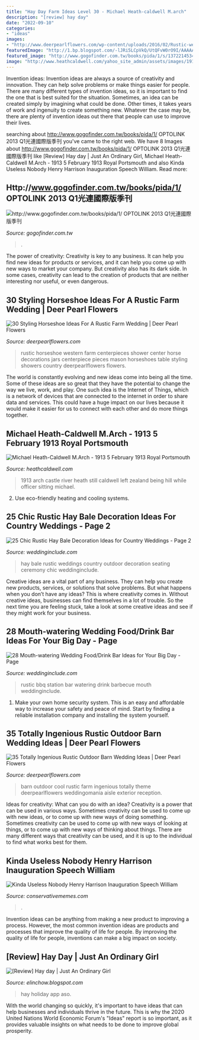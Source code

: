 ```yaml
---
title: "Hay Day Farm Ideas Level 30 - Michael Heath-caldwell M.arch"
description: "[review] hay day"
date: "2022-09-10"
categories:
- "ideas"
images:
- "http://www.deerpearlflowers.com/wp-content/uploads/2016/02/Rustic-wedding-shower-center-pieces-using-all-different-sizes-mason-jars.jpg"
featuredImage: "http://1.bp.blogspot.com/-lJRi5LCpVkQ/UtQFvW0rO9I/AAAAAAAAAZY/utAwutAr3SA/s1600/Screenshot_2014-01-12-13-08-39.png"
featured_image: "http://www.gogofinder.com.tw/books/pida/1/s/1372214534fkvtRm8r.jpg"
image: "http://www.heathcaldwell.com/yahoo_site_admin/assets/images/1913_Ormuz_Caslte.11722042_std.jpg"
---
```



Invention ideas:
Invention ideas are always a source of creativity and innovation. They can help solve problems or make things easier for people. There are many different types of invention ideas, so it is important to find the one that is best suited for the situation. Sometimes, an idea can be created simply by imagining what could be done. Other times, it takes years of work and ingenuity to create something new. Whatever the case may be, there are plenty of invention ideas out there that people can use to improve their lives.

	

		
searching about http://www.gogofinder.com.tw/books/pida/1/ OPTOLINK 2013 Q1光連國際版季刊 you've came to the right web. We have 8 Images about http://www.gogofinder.com.tw/books/pida/1/ OPTOLINK 2013 Q1光連國際版季刊 like [Review] Hay day | Just An Ordinary Girl, Michael Heath-Caldwell M.Arch - 1913 5 February 1913 Royal Portsmouth and also Kinda Useless Nobody Henry Harrison Inauguration Speech William. Read more:
		
    
## Http://www.gogofinder.com.tw/books/pida/1/ OPTOLINK 2013 Q1光連國際版季刊

<img loading=lazy src="http://www.gogofinder.com.tw/books/pida/1/s/1372214534fkvtRm8r.jpg" onerror="this.onerror=null;this.src='https://tse1.mm.bing.net/th?id=OIP.CXHsW7k3OsDFcXy-oJ0fjgHaKf&amp;pid=15.1';" alt="http://www.gogofinder.com.tw/books/pida/1/ OPTOLINK 2013 Q1光連國際版季刊">

_Source: gogofinder.com.tw_

>. 

	

The power of creativity:
Creativity is key to any business. It can help you find new ideas for products or services, and it can help you come up with new ways to market your company. But creativity also has its dark side. In some cases, creativity can lead to the creation of products that are neither interesting nor useful, or even dangerous.

    
## 30 Styling Horseshoe Ideas For A Rustic Farm Wedding | Deer Pearl Flowers

<img loading=lazy src="http://www.deerpearlflowers.com/wp-content/uploads/2016/02/Rustic-wedding-shower-center-pieces-using-all-different-sizes-mason-jars.jpg" onerror="this.onerror=null;this.src='https://tse1.mm.bing.net/th?id=OIP.1j6B4GnCu8t2RootW_v7TwHaNJ&amp;pid=15.1';" alt="30 Styling Horseshoe Ideas For A Rustic Farm Wedding | Deer Pearl Flowers">

_Source: deerpearlflowers.com_

>rustic horseshoe western farm centerpieces shower center horse decorations jars centerpiece pieces mason horseshoes table styling showers country deerpearlflowers flowers. 

	

The world is constantly evolving and new ideas come into being all the time. Some of these ideas are so great that they have the potential to change the way we live, work, and play. One such idea is the Internet of Things, which is a network of devices that are connected to the internet in order to share data and services. This could have a huge impact on our lives because it would make it easier for us to connect with each other and do more things together.

    
## Michael Heath-Caldwell M.Arch - 1913 5 February 1913 Royal Portsmouth

<img loading=lazy src="http://www.heathcaldwell.com/yahoo_site_admin/assets/images/1913_Ormuz_Caslte.11722042_std.jpg" onerror="this.onerror=null;this.src='https://tse2.mm.bing.net/th?id=OIP.-AoFNRKxRNRXs2p3dh5m6gHaHk&amp;pid=15.1';" alt="Michael Heath-Caldwell M.Arch - 1913 5 February 1913 Royal Portsmouth">

_Source: heathcaldwell.com_

>1913 arch castle river heath still caldwell left zealand being hill while officer sitting michael. 

	

2. Use eco-friendly heating and cooling systems.

    
## 25 Chic Rustic Hay Bale Decoration Ideas For Country Weddings - Page 2

<img loading=lazy src="https://www.weddinginclude.com/wp-content/uploads/2017/05/Hay-bale-seating-at-the-rustic-outdoor-wedding-ceremony.jpg" onerror="this.onerror=null;this.src='https://tse3.mm.bing.net/th?id=OIP.WEpxJ6gsUDVS1Jf3BDg31gAAAA&amp;pid=15.1';" alt="25 Chic Rustic Hay Bale Decoration Ideas for Country Weddings - Page 2">

_Source: weddinginclude.com_

>hay bale rustic weddings country outdoor decoration seating ceremony chic weddinginclude. 

	

Creative ideas are a vital part of any business. They can help you create new products, services, or solutions that solve problems. But what happens when you don’t have any ideas? This is where creativity comes in. Without creative ideas, businesses can find themselves in a lot of trouble. So the next time you are feeling stuck, take a look at some creative ideas and see if they might work for your business.

    
## 28 Mouth-watering Wedding Food/Drink Bar Ideas For Your Big Day - Page

<img loading=lazy src="https://www.weddinginclude.com/wp-content/uploads/2017/05/Rustic-Barbecue-BBQ-Wedding-Food-Station-Ideas.jpg" onerror="this.onerror=null;this.src='https://tse2.mm.bing.net/th?id=OIP.aX9jIkYcx3jOGvSib9ZI-AHaLH&amp;pid=15.1';" alt="28 Mouth-watering Wedding Food/Drink Bar Ideas for Your Big Day - Page">

_Source: weddinginclude.com_

>rustic bbq station bar watering drink barbecue mouth weddinginclude. 

	

1. Make your own home security system. This is an easy and affordable way to increase your safety and peace of mind. Start by finding a reliable installation company and installing the system yourself.

    
## 35 Totally Ingenious Rustic Outdoor Barn Wedding Ideas | Deer Pearl Flowers

<img loading=lazy src="http://www.deerpearlflowers.com/wp-content/uploads/2015/09/cool-outdoor-barn-wedding-ideas.jpg" onerror="this.onerror=null;this.src='https://tse4.mm.bing.net/th?id=OIP.skVzUJKrklb8mqj8CKjoywAAAA&amp;pid=15.1';" alt="35 Totally Ingenious Rustic Outdoor Barn Wedding Ideas | Deer Pearl Flowers">

_Source: deerpearlflowers.com_

>barn outdoor cool rustic farm ingenious totally theme deerpearlflowers weddingomania aisle exterior reception. 

	

Ideas for creativity: What can you do with an idea?
Creativity is a power that can be used in various ways. Sometimes creativity can be used to come up with new ideas, or to come up with new ways of doing something. Sometimes creativity can be used to come up with new ways of looking at things, or to come up with new ways of thinking about things. There are many different ways that creativity can be used, and it is up to the individual to find what works best for them.

    
## Kinda Useless Nobody Henry Harrison Inauguration Speech William

<img loading=lazy src="https://pics.conservativememes.com/kinda-useless-nobody-henry-harrison-inauguration-speech-william-according-to-66495986.png" onerror="this.onerror=null;this.src='https://tse1.mm.bing.net/th?id=OIP.YEz1viX6MCMdTq4U3Q5VUQHaMx&amp;pid=15.1';" alt="Kinda Useless Nobody Henry Harrison Inauguration Speech William">

_Source: conservativememes.com_

>. 

	

Invention ideas can be anything from making a new product to improving a process. However, the most common invention ideas are products and processes that improve the quality of life for people. By improving the quality of life for people, inventions can make a big impact on society.

    
## [Review] Hay Day | Just An Ordinary Girl

<img loading=lazy src="http://1.bp.blogspot.com/-lJRi5LCpVkQ/UtQFvW0rO9I/AAAAAAAAAZY/utAwutAr3SA/s1600/Screenshot_2014-01-12-13-08-39.png" onerror="this.onerror=null;this.src='https://tse1.mm.bing.net/th?id=OIP.vq6a2m0opO1uHz9Qosrr6wHaEo&amp;pid=15.1';" alt="[Review] Hay day | Just An Ordinary Girl">

_Source: elinchow.blogspot.com_

>hay holiday app aso. 

	

With the world changing so quickly, it's important to have ideas that can help businesses and individuals thrive in the future. This is why the 2020 United Nations World Economic Forum's "Ideas" report is so important, as it provides valuable insights on what needs to be done to improve global prosperity.

